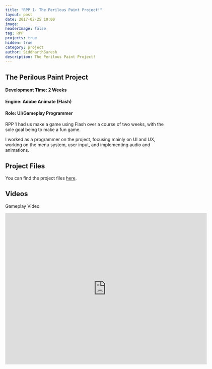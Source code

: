 ```yaml
---
title: "RPP 1- The Perilous Paint Project!"
layout: post
date: 2017-02-25 10:00
image:
headerImage: false
tag: RPP
projects: true
hidden: true
category: project
author: SiddharthSuresh
description: The Perilous Paint Project!
---
```



## The Perilous Paint Project

#### Development Time: 2 Weeks
#### Engine: Adobe Animate (Flash)
#### Role: UI/Gameplay Programmer

RPP 1 had us make a game using Flash over a course of two weeks, with the sole goal being to make a fun game.

I worked as a programmer on the project, focusing mainly on UI and UX, working on the menu system, user input, and implementing audio and animations.
 

## Project Files

You can find the project files [here](https://github.com/PranksterGD/PerilousPaintProject).


## Videos

Gameplay Video:

<iframe width="640" height="480" src="https://www.youtube.com/embed/vSV8XMgT1_0" frameborder="0" allowfullscreen></iframe>
